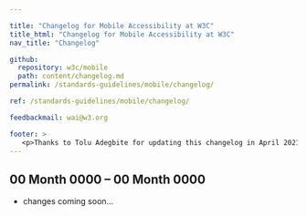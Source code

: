 ```yaml
---

title: "Changelog for Mobile Accessibility at W3C"
title_html: "Changelog for Mobile Accessibility at W3C"
nav_title: "Changelog"

github:
  repository: w3c/mobile
  path: content/changelog.md
permalink: /standards-guidelines/mobile/changelog/

ref: /standards-guidelines/mobile/changelog/

feedbackmail: wai@w3.org

footer: >
   <p>Thanks to Tolu Adegbite for updating this changelog in April 2021.</p>
---
```


## 00 Month 0000 – 00 Month 0000

* changes coming soon…
